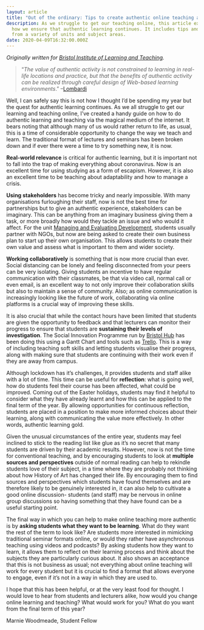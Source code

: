 ```yaml
---
layout: article
title: "Out of the ordinary: Tips to create authentic online teaching and learning"
description: As we struggle to get our teaching online, this article examines
  how we ensure that authentic learning continues. It includes tips and tricks
  from a variety of units and subject areas.
date: 2020-04-09T16:32:00.000Z
---
```

*Originally written for [Bristol Institute of Learning and Teaching](https://bilt.online/out-of-the-ordinary-tips-to-create-authentic-online-teaching-and-learning/).*

> “*The value of authentic activity is not constrained to learning in real-life locations and practice, but that the benefits of authentic activity can be realized through careful design of Web-based learning environments*.” –[Lombardi](https://www.researchgate.net/profile/Marilyn_Lombardi/publication/220040581_Authentic_Learning_for_the_21st_Century_An_Overview/links/0f317531744eedf4d1000000.pdf)

Well, I can safely say this is not how I thought I’d be spending my year but the quest for authentic learning continues. As we all struggle to get our learning and teaching online, I’ve created a handy guide on how to do authentic learning and teaching via the magical medium of the internet. It bears noting that although many of us would rather return to life, as usual, this is a time of considerable opportunity to change the way we teach and learn. The traditional format of lectures and seminars has been broken down and if ever there were a time to try something new, it is now.

**Real-world relevance** is critical for authentic learning, but it is important not to fall into the trap of making everything about coronavirus. Now is an excellent time for using studying as a form of escapism. However, it is also an excellent time to be teaching about adaptability and how to manage a crisis.

**Using stakeholders** has become tricky and nearly impossible. With many organisations furloughing their staff, now is not the best time for partnerships but to give an authentic experience, stakeholders can be imaginary. This can be anything from an imaginary business giving them a task, or more broadly how would they tackle an issue and who would it affect. For the unit [Managing and Evaluating Development](https://www.bris.ac.uk/unit-programme-catalogue/UnitDetails.jsa?unitCode=POLIM2036), students usually partner with NGOs, but now are being asked to create their own business plan to start up their own organisation. This allows students to create their own value and assess what is important to them and wider society.

**Working collaboratively** is something that is now more crucial than ever. Social distancing can be lonely and feeling disconnected from your peers can be very isolating. Giving students an incentive to have regular communication with their classmates, be that via video call, normal call or even email, is an excellent way to not only improve their collaboration skills but also to maintain a sense of community. Also; as online communication is increasingly looking like the future of work, collaborating via online platforms is a crucial way of improving these skills.

It is also crucial that while the contact hours have been limited that students are given the opportunity to feedback and that lecturers can monitor their progress to ensure that students are **sustaining their levels of investigation**. The Social Innovation Programme run by [Bristol Hub](https://www.facebook.com/BristolHubpage/) has been doing this using a Gantt Chart and tools such as [Trello](https://trello.com/). This is a way of including teaching soft skills and letting students visualise their progress, along with making sure that students are continuing with their work even if they are away from campus.

Although lockdown has it’s challenges, it provides students and staff alike with a lot of time. This time can be useful for **reflection**: what is going well, how do students feel their course has been affected, what could be improved. Coming out of the Easter holidays, students may find it helpful to consider what they have already learnt and how this can be applied to the final term of the year. By allowing opportunities for continuous reflection, students are placed in a position to make more informed choices about their learning, along with communicating the value more effectively. In other words, authentic learning gold.

Given the unusual circumstances of the entire year, students may feel inclined to stick to the reading list like glue as it’s no secret that many students are driven by their academic results. However, now is not the time for conventional teaching, and by encouraging students to look at **multiple sources and perspectives** outside of normal reading can help to rekindle students love of their subject, in a time where they are probably not thinking about how History of Art has changed their life. By encouraging them to find sources and perspectives which students have found themselves and are therefore likely to be genuinely interested in, it can also help to cultivate a good online discussion- students (and staff) may be nervous in online group discussions so having something that they have found can be a useful starting point.

The final way in which you can help to make online teaching more authentic is by **asking students what they want to be learning**. What do they want the rest of the term to look like? Are students more interested in mimicking traditional seminar formats online, or would they rather have asynchronous teaching using videos and podcasts? By asking students how they want to learn, it allows them to reflect on their learning process and think about the subjects they are particularly curious about. It also shows an acceptance that this is not business as usual; not everything about online teaching will work for every student but it is crucial to find a format that allows everyone to engage, even if it’s not in a way in which they are used to.

I hope that this has been helpful, or at the very least food for thought. I would love to hear from students and lecturers alike, how would you change online learning and teaching? What would work for you? What do you want from the final term of this year?

Marnie Woodmeade, Student Fellow